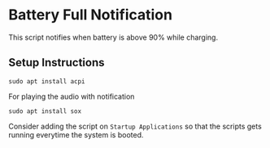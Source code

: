 # Battery Full Notification

This script notifies when battery is above 90% while charging.

## Setup Instructions

```sudo apt install acpi```

For playing the audio with notification

```sudo apt install sox```


Consider adding the script on `Startup Applications` so that the scripts gets running everytime the system is booted.
